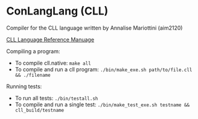 # ConLangLang (CLL)

Compiler for the CLL language written by Annalise Mariottini (aim2120)

[CLL Language Reference Manuage](https://github.com/aim2120/ConLangLang/blob/master/ConLangLang_Language_Reference_Manual.pdf)

Compiling a program:
* To compile cll.native: `make all`
* To compile and run a cll program: `./bin/make_exe.sh path/to/file.cll && ./filename`

Running tests:
* To run all tests: `./bin/testall.sh`
* To compile and run a single test: `./bin/make_test_exe.sh testname && cll_build/testname`

